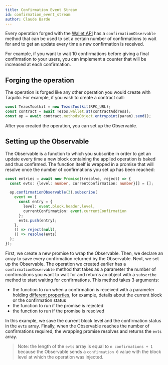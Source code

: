 ```yaml
---
title: Confirmation Event Stream
id: confirmation_event_stream
author: Claude Barde
---
```


Every operation forged with the [Wallet API](https://tezostaquito.io/docs/wallet_API) has a `confirmationObservable` method that can be used to set a certain number of confirmations to wait for and to get an update every time a new confirmation is received.

For example, if you want to wait 10 confirmations before giving a final confirmation to your users, you can implement a counter that will be increased at each confirmation.

## Forging the operation
The operation is forged like any other operation you would create with Taquito. For example, if you wish to create a contract call:
```typescript
const TezosToolkit = new TezosToolkit(RPC_URL);
const contract = await Tezos.wallet.at(contractAddress);
const op = await contract.methodsObject.entrypoint(param).send();
```

After you created the operation, you can set up the Observable.


## Setting up the Observable
The Observable is a function to which you subscribe in order to get an update every time a new block containing the applied operation is baked and thus confirmed. The function itself is wrapped in a promise that will resolve once the number of confirmations you set up has been reached:

```typescript
const entries = await new Promise((resolve, reject) => {
  const evts: {level: number, currentConfirmation: number}[] = [];

  op.confirmationObservable(3).subscribe(
    event => {
      const entry = {
        level: event.block.header.level,
        currentConfirmation: event.currentConfirmation
      };
      evts.push(entry);
    },
    () => reject(null),
    () => resolve(evts)
  );
});
```

First, we create a new promise to wrap the Observable.
Then, we declare an array to save every confirmation returned by the Observable.
Next, we set up the Observable. The operation we created earlier has a `confirmationObservable` method that takes as a parameter the number of confirmations you want to wait for and returns an object with a `subscribe` method to start waiting for confirmations. This method takes 3 arguments:
- the function to run when a confirmation is received with a parameter holding [different properties](https://tezostaquito.io/typedoc/classes/_taquito_taquito.walletoperation.html#confirmationobservable), for example, details about the current block or the confirmation status
- the function to run if the promise is rejected
- the function to run if the promise is resolved

In this example, we save the current block level and the confirmation status in the `evts` array.
Finally, when the Observable reaches the number of confirmations required, the wrapping promise resolves and returns the `evts` array.

> Note: the length of the `evts` array is equal to `n confirmations + 1` because the Observable sends a `confirmation 0` value with the block level at which the operation was injected.